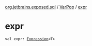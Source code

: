 [org.jetbrains.exposed.sql](../index.md) / [VarPop](index.md) / [expr](.)

# expr

`val expr: `[`Expression`](../-expression/index.md)`<T>`